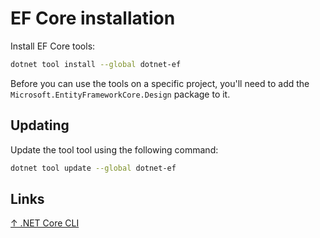 # EF Core installation

Install EF Core tools:

```zsh
dotnet tool install --global dotnet-ef
```

Before you can use the tools on a specific project, you'll need to add the `Microsoft.EntityFrameworkCore.Design` package to it.

## Updating

Update the tool tool using the following command:

```zsh
dotnet tool update --global dotnet-ef
```

## Links

[↑ .NET Core CLI
](https://docs.microsoft.com/en-us/ef/core/cli/dotnet)
